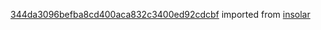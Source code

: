 [344da3096befba8cd400aca832c3400ed92cdcbf](https://github.com/insolar/insolar/commit/344da3096befba8cd400aca832c3400ed92cdcbf) imported from [insolar](https://github.com/insolar/insolar)
